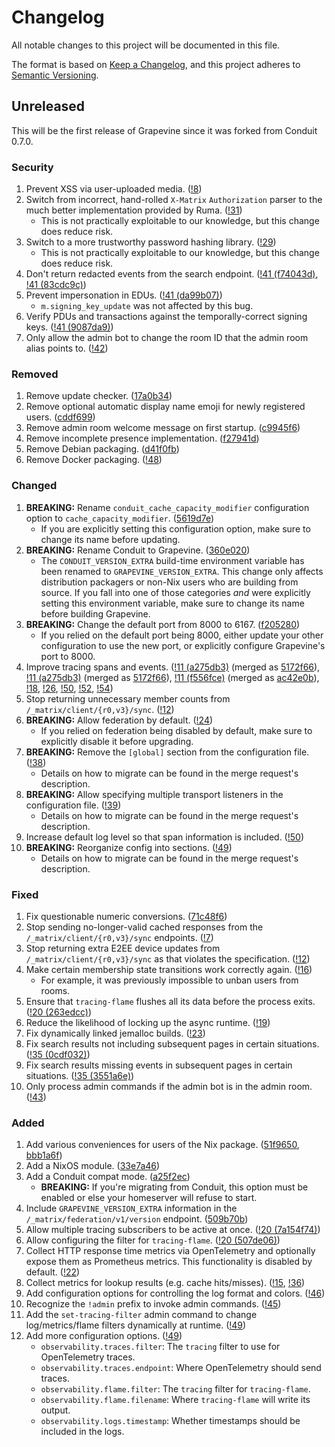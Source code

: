 # Changelog

All notable changes to this project will be documented in this file.

The format is based on [Keep a Changelog][keep-a-changelog], and this project
adheres to [Semantic Versioning][semver].

[keep-a-changelog]: https://keepachangelog.com/en/1.0.0/
[semver]: https://semver.org/spec/v2.0.0.html

<!--

Changelog sections must appear in the following order if they appear for a
particular version so that attention can be drawn to the important parts:

1. Security
2. Removed
3. Deprecated
4. Changed
5. Fixed
6. Added

Entries within each section should be sorted by merge order. If multiple changes
result in a single entry, choose the merge order of the first or last change.

-->

## Unreleased

<!-- TODO: Change "will be" to "is" on release -->

This will be the first release of Grapevine since it was forked from Conduit
0.7.0.

### Security

1. Prevent XSS via user-uploaded media.
   ([!8](https://gitlab.computer.surgery/matrix/grapevine-fork/-/merge_requests/8))
2. Switch from incorrect, hand-rolled `X-Matrix` `Authorization` parser to the
   much better implementation provided by Ruma.
   ([!31](https://gitlab.computer.surgery/matrix/grapevine-fork/-/merge_requests/31))
   * This is not practically exploitable to our knowledge, but this change does
     reduce risk.
3. Switch to a more trustworthy password hashing library.
   ([!29](https://gitlab.computer.surgery/matrix/grapevine-fork/-/merge_requests/29))
   * This is not practically exploitable to our knowledge, but this change does
     reduce risk.
4. Don't return redacted events from the search endpoint.
   ([!41 (f74043d)](https://gitlab.computer.surgery/matrix/grapevine-fork/-/merge_requests/41/diffs?commit_id=f74043df9aa59b406b5086c2e9fa2791a31aa41b),
   [!41 (83cdc9c)](https://gitlab.computer.surgery/matrix/grapevine-fork/-/merge_requests/41/diffs?commit_id=83cdc9c708cd7b50fe1ab40ea6a68dcf252c190b))
5. Prevent impersonation in EDUs.
   ([!41 (da99b07)](https://gitlab.computer.surgery/matrix/grapevine-fork/-/merge_requests/41/diffs?commit_id=da99b0706e683a2d347768efe5b50676abdf7b44))
   * `m.signing_key_update` was not affected by this bug.
6. Verify PDUs and transactions against the temporally-correct signing keys.
   ([!41 (9087da9)](https://gitlab.computer.surgery/matrix/grapevine-fork/-/merge_requests/41/diffs?commit_id=9087da91db8585f34d026a48ba8fdf64865ba14d))
7. Only allow the admin bot to change the room ID that the admin room alias
   points to.
   ([!42](https://gitlab.computer.surgery/matrix/grapevine-fork/-/merge_requests/42))

### Removed

1. Remove update checker.
   ([17a0b34](https://gitlab.computer.surgery/matrix/grapevine-fork/-/commit/17a0b3430934fbb8370066ee9dc3506102c5b3f6))
2. Remove optional automatic display name emoji for newly registered users.
   ([cddf699](https://gitlab.computer.surgery/matrix/grapevine-fork/-/commit/cddf6991f280008b5af5acfab6a9719bb0cfb7f1))
3. Remove admin room welcome message on first startup.
   ([c9945f6](https://gitlab.computer.surgery/matrix/grapevine-fork/-/commit/c9945f6bbac6e22af6cf955cfa99826d4b04fe8c))
4. Remove incomplete presence implementation.
   ([f27941d](https://gitlab.computer.surgery/matrix/grapevine-fork/-/commit/f27941d5108acda250921c6a58499a46568fd030))
5. Remove Debian packaging.
   ([d41f0fb](https://gitlab.computer.surgery/matrix/grapevine-fork/-/commit/d41f0fbf72dae6562358173f425d23bb0e174ca2))
6. Remove Docker packaging.
   ([!48](https://gitlab.computer.surgery/matrix/grapevine-fork/-/merge_requests/48))

### Changed

1. **BREAKING:** Rename `conduit_cache_capacity_modifier` configuration option
   to `cache_capacity_modifier`.
   ([5619d7e](https://gitlab.computer.surgery/matrix/grapevine-fork/-/commit/5619d7e3180661731800e253b558b88b407d2ae7))
   * If you are explicitly setting this configuration option, make sure to
     change its name before updating.
2. **BREAKING:** Rename Conduit to Grapevine.
   ([360e020](https://gitlab.computer.surgery/matrix/grapevine-fork/-/commit/360e020b644bd012ed438708b661a25fbd124f68))
   * The `CONDUIT_VERSION_EXTRA` build-time environment variable has been
     renamed to `GRAPEVINE_VERSION_EXTRA`. This change only affects distribution
     packagers or non-Nix users who are building from source. If you fall into
     one of those categories *and* were explicitly setting this environment
     variable, make sure to change its name before building Grapevine.
3. **BREAKING:** Change the default port from 8000 to 6167.
   ([f205280](https://gitlab.computer.surgery/matrix/grapevine-fork/-/commit/f2052805201f0685d850592b1c96f4861c58fb22))
   * If you relied on the default port being 8000, either update your other
     configuration to use the new port, or explicitly configure Grapevine's port
     to 8000.
4. Improve tracing spans and events.
   ([!11 (a275db3)](https://gitlab.computer.surgery/matrix/grapevine-fork/-/merge_requests/11/diffs?commit_id=a275db3847b8d5aaa0c651a686c19cfbf9fdb8b5)
   (merged as [5172f66](https://gitlab.computer.surgery/matrix/grapevine-fork/-/commit/5172f66c1a90e0e97b67be2897ae59fbc00208a4)),
   [!11 (a275db3)](https://gitlab.computer.surgery/matrix/grapevine-fork/-/merge_requests/11/diffs?commit_id=a275db3847b8d5aaa0c651a686c19cfbf9fdb8b5)
   (merged as [5172f66](https://gitlab.computer.surgery/matrix/grapevine-fork/-/commit/5172f66c1a90e0e97b67be2897ae59fbc00208a4)),
   [!11 (f556fce)](https://gitlab.computer.surgery/matrix/grapevine-fork/-/merge_requests/11/diffs?commit_id=f556fce73eb7beec2ed7b1781df0acdf47920d9c)
   (merged as [ac42e0b](https://gitlab.computer.surgery/matrix/grapevine-fork/-/commit/ac42e0bfff6af8677636a3dc1a56701a3255071d)),
   [!18](https://gitlab.computer.surgery/matrix/grapevine-fork/-/merge_requests/18),
   [!26](https://gitlab.computer.surgery/matrix/grapevine-fork/-/merge_requests/26),
   [!50](https://gitlab.computer.surgery/matrix/grapevine-fork/-/merge_requests/50),
   [!52](https://gitlab.computer.surgery/matrix/grapevine-fork/-/merge_requests/52),
   [!54](https://gitlab.computer.surgery/matrix/grapevine-fork/-/merge_requests/54))
5. Stop returning unnecessary member counts from `/_matrix/client/{r0,v3}/sync`.
   ([!12](https://gitlab.computer.surgery/matrix/grapevine-fork/-/merge_requests/12))
6. **BREAKING:** Allow federation by default.
   ([!24](https://gitlab.computer.surgery/matrix/grapevine-fork/-/merge_requests/24))
   * If you relied on federation being disabled by default, make sure to
     explicitly disable it before upgrading.
7. **BREAKING:** Remove the `[global]` section from the configuration file.
   ([!38](https://gitlab.computer.surgery/matrix/grapevine-fork/-/merge_requests/38))
   * Details on how to migrate can be found in the merge request's description.
8. **BREAKING:** Allow specifying multiple transport listeners in the
   configuration file.
   ([!39](https://gitlab.computer.surgery/matrix/grapevine-fork/-/merge_requests/39))
   * Details on how to migrate can be found in the merge request's description.
9. Increase default log level so that span information is included.
   ([!50](https://gitlab.computer.surgery/matrix/grapevine-fork/-/merge_requests/50))
10. **BREAKING:** Reorganize config into sections.
    ([!49](https://gitlab.computer.surgery/matrix/grapevine-fork/-/merge_requests/49))
    * Details on how to migrate can be found in the merge request's description.

### Fixed

1. Fix questionable numeric conversions.
   ([71c48f6](https://gitlab.computer.surgery/matrix/grapevine-fork/-/commit/71c48f66c4922813c2dc30b7b875200e06ce4b75))
2. Stop sending no-longer-valid cached responses from the
   `/_matrix/client/{r0,v3}/sync` endpoints.
   ([!7](https://gitlab.computer.surgery/matrix/grapevine-fork/-/merge_requests/7))
3. Stop returning extra E2EE device updates from `/_matrix/client/{r0,v3}/sync`
   as that violates the specification.
   ([!12](https://gitlab.computer.surgery/matrix/grapevine-fork/-/merge_requests/12))
4. Make certain membership state transitions work correctly again.
   ([!16](https://gitlab.computer.surgery/matrix/grapevine-fork/-/merge_requests/16))
   * For example, it was previously impossible to unban users from rooms.
5. Ensure that `tracing-flame` flushes all its data before the process exits.
   ([!20 (263edcc)](https://gitlab.computer.surgery/matrix/grapevine-fork/-/merge_requests/20/diffs?commit_id=263edcc8a127ad2a541a3bb6ad35a8a459ea5616))
6. Reduce the likelihood of locking up the async runtime.
   ([!19](https://gitlab.computer.surgery/matrix/grapevine-fork/-/merge_requests/19))
7. Fix dynamically linked jemalloc builds.
   ([!23](https://gitlab.computer.surgery/matrix/grapevine-fork/-/merge_requests/23))
8. Fix search results not including subsequent pages in certain situations.
   ([!35 (0cdf032)](https://gitlab.computer.surgery/matrix/grapevine-fork/-/merge_requests/35/diffs?commit_id=0cdf03288ab8fa363c313bd929c8b5183d14ab77))
9. Fix search results missing events in subsequent pages in certain situations.
   ([!35 (3551a6e)](https://gitlab.computer.surgery/matrix/grapevine-fork/-/merge_requests/35/diffs?commit_id=3551a6ef7a29219b9b30f50a7e8c92b92debcdcf))
10. Only process admin commands if the admin bot is in the admin room.
    ([!43](https://gitlab.computer.surgery/matrix/grapevine-fork/-/merge_requests/43))

### Added

1. Add various conveniences for users of the Nix package.
   ([51f9650](https://gitlab.computer.surgery/matrix/grapevine-fork/-/commit/51f9650ca7bc9378690d331192c85fea3c151b58),
   [bbb1a6f](https://gitlab.computer.surgery/matrix/grapevine-fork/-/commit/bbb1a6fea45b16e8d4f94c1afbf7fa22c9281f37))
2. Add a NixOS module.
   ([33e7a46](https://gitlab.computer.surgery/matrix/grapevine-fork/-/commit/33e7a46b5385ea9035c9d13c6775d63e5626a4c7))
3. Add a Conduit compat mode.
   ([a25f2ec](https://gitlab.computer.surgery/matrix/grapevine-fork/-/commit/a25f2ec95045c5620c98eead88197a0bf13e6bb3))
   * **BREAKING:** If you're migrating from Conduit, this option must be enabled
     or else your homeserver will refuse to start.
4. Include `GRAPEVINE_VERSION_EXTRA` information in the
   `/_matrix/federation/v1/version` endpoint.
   ([509b70b](https://gitlab.computer.surgery/matrix/grapevine-fork/-/commit/509b70bd827fec23b88e223b57e0df3b42cede34))
5. Allow multiple tracing subscribers to be active at once.
   ([!20 (7a154f74)](https://gitlab.computer.surgery/matrix/grapevine-fork/-/merge_requests/20/diffs?commit_id=7a154f74166c1309ca5752149e02bbe44cd91431))
6. Allow configuring the filter for `tracing-flame`.
   ([!20 (507de06)](https://gitlab.computer.surgery/matrix/grapevine-fork/-/merge_requests/20/diffs?commit_id=507de063f53f52e0cf8e2c1a67215a5ad87bb35a))
7. Collect HTTP response time metrics via OpenTelemetry and optionally expose
   them as Prometheus metrics. This functionality is disabled by default.
   ([!22](https://gitlab.computer.surgery/matrix/grapevine-fork/-/merge_requests/22))
8. Collect metrics for lookup results (e.g. cache hits/misses).
   ([!15](https://gitlab.computer.surgery/matrix/grapevine-fork/-/merge_requests/15),
   [!36](https://gitlab.computer.surgery/matrix/grapevine-fork/-/merge_requests/36))
9. Add configuration options for controlling the log format and colors.
   ([!46](https://gitlab.computer.surgery/matrix/grapevine-fork/-/merge_requests/46))
10. Recognize the `!admin` prefix to invoke admin commands.
    ([!45](https://gitlab.computer.surgery/matrix/grapevine-fork/-/merge_requests/45))
11. Add the `set-tracing-filter` admin command to change log/metrics/flame
    filters dynamically at runtime.
    ([!49](https://gitlab.computer.surgery/matrix/grapevine-fork/-/merge_requests/49))
12. Add more configuration options.
    ([!49](https://gitlab.computer.surgery/matrix/grapevine-fork/-/merge_requests/49))
    * `observability.traces.filter`: The `tracing` filter to use for
      OpenTelemetry traces.
    * `observability.traces.endpoint`: Where OpenTelemetry should send traces.
    * `observability.flame.filter`: The `tracing` filter for `tracing-flame`.
    * `observability.flame.filename`: Where `tracing-flame` will write its
      output.
    * `observability.logs.timestamp`: Whether timestamps should be included in
      the logs.
